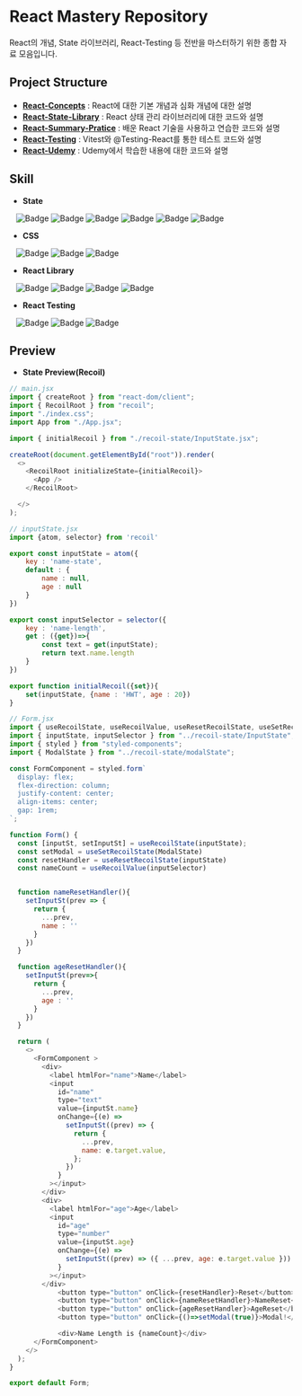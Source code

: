 # React Mastery Repository
React의 개념, State 라이브러리, React-Testing 등 전반을 마스터하기 위한 종합 자료 모음입니다.


## Project Structure
- **[React-Concepts](https://github.com/hongwontae/React/tree/main/React-Concepts)** : React에 대한 기본 개념과 심화 개념에 대한 설명
- **[React-State-Library](https://github.com/hongwontae/React/tree/main/React-State-Library)** : React 상태 관리 라이브러리에 대한 코드와 설명
- **[React-Summary-Pratice](https://github.com/hongwontae/React/tree/main/React-Summary-Pratice)** : 배운 React 기술을 사용하고 연습한 코드와 설명
- **[React-Testing](https://github.com/hongwontae/React/tree/main/React-Testing)** : Vitest와 @Testing-React를 통한 테스트 코드와 설명
- **[React-Udemy](https://github.com/hongwontae/React/tree/main/React-Udemy)** : Udemy에서 학습한 내용에 대한 코드와 설명



## Skill
- **State**

&nbsp;&nbsp;&nbsp;![Badge](https://img.shields.io/badge/State-61DAFB.svg?&logo=React&logoColor=fff)
![Badge](https://img.shields.io/badge/Context%20API-61DAFB.svg?&logo=React&logoColor=fff)
![Badge](https://img.shields.io/badge/Jotai-61DAFB.svg?&logo=React&logoColor=fff)
![Badge](https://img.shields.io/badge/Zustand-61DAFB.svg?&logo=React&logoColor=fff)
![Badge](https://img.shields.io/badge/Recoil-3578E5.svg?&logo=Recoil&logoColor=fff)
![Badge](https://img.shields.io/badge/Redux-764ABC.svg?&logo=Redux&logoColor=fff)

- **CSS**

&nbsp;&nbsp;&nbsp;![Badge](https://img.shields.io/badge/CSS%20Modules-000000.svg?&logo=CSS%20Modules&logoColor=fff)
![Badge](https://img.shields.io/badge/Tawilwind-06B6D4.svg?&logo=Tailwind%20CSS&logoColor=fff) 
![Badge](https://img.shields.io/badge/styled-components-DB7093.svg?&logo=styled-components&logoColor=fff)

- **React Library**

&nbsp;&nbsp;&nbsp;![Badge](https://img.shields.io/badge/React%20Router-CA4245.svg?&logo=React%20Router&logoColor=fff)
![Badge](https://img.shields.io/badge/React%20Query-FF4154.svg?&logo=React%20Query&logoColor=fff)
![Badge](https://img.shields.io/badge/Axios-5A29E4.svg?&logo=Axios&logoColor=fff)
![Badge](https://img.shields.io/badge/Framer-0055FF.svg?&logo=Framer&logoColor=fff)

- **React Testing**

&nbsp;&nbsp;&nbsp;![Badge](https://img.shields.io/badge/Testing%20Library-E33332.svg?&logo=Testing%20Library&logoColor=fff)
![Badge](https://img.shields.io/badge/Jest-C21325.svg?&logo=Jest&logoColor=fff)
![Badge](https://img.shields.io/badge/Vitest-6E9F18.svg?&logo=Vitest&logoColor=fff)


## Preview

- **State Preview(Recoil)**
```javascript
// main.jsx
import { createRoot } from "react-dom/client";
import { RecoilRoot } from "recoil";
import "./index.css";
import App from "./App.jsx";

import { initialRecoil } from "./recoil-state/InputState.jsx";

createRoot(document.getElementById("root")).render(
  <>
    <RecoilRoot initializeState={initialRecoil}>
      <App />
    </RecoilRoot>

  </>
);

// inputState.jsx
import {atom, selector} from 'recoil'

export const inputState = atom({
    key : 'name-state',
    default : {
        name : null,
        age : null
    }
})

export const inputSelector = selector({
    key : 'name-length',
    get : ({get})=>{
        const text = get(inputState);
        return text.name.length
    }
})

export function initialRecoil({set}){
    set(inputState, {name : 'HWT', age : 20})
}

// Form.jsx
import { useRecoilState, useRecoilValue, useResetRecoilState, useSetRecoilState } from "recoil";
import { inputState, inputSelector } from "../recoil-state/InputState";
import { styled } from "styled-components";
import { ModalState } from "../recoil-state/modalState";

const FormComponent = styled.form`
  display: flex;
  flex-direction: column;
  justify-content: center;
  align-items: center;
  gap: 1rem;
`;

function Form() {
  const [inputSt, setInputSt] = useRecoilState(inputState);
  const setModal = useSetRecoilState(ModalState)
  const resetHandler = useResetRecoilState(inputState)
  const nameCount = useRecoilValue(inputSelector)


  function nameResetHandler(){
    setInputSt(prev => {
      return {
        ...prev,
        name : ''
      }
    })
  }

  function ageResetHandler(){
    setInputSt(prev=>{
      return {
        ...prev,
        age : ''
      }
    })
  }

  return (
    <>
      <FormComponent >
        <div>
          <label htmlFor="name">Name</label>
          <input
            id="name"
            type="text"
            value={inputSt.name}
            onChange={(e) =>
              setInputSt((prev) => {
                return {
                  ...prev,
                  name: e.target.value,
                };
              })
            }
          ></input>
        </div>
        <div>
          <label htmlFor="age">Age</label>
          <input
            id="age"
            type="number"
            value={inputSt.age}
            onChange={(e) =>
              setInputSt((prev) => ({ ...prev, age: e.target.value }))
            }
          ></input>
        </div>
            <button type="button" onClick={resetHandler}>Reset</button>
            <button type="button" onClick={nameResetHandler}>NameReset</button>
            <button type="button" onClick={ageResetHandler}>AgeReset</button>
            <button type="button" onClick={()=>setModal(true)}>Modal!</button>

            <div>Name Length is {nameCount}</div>
      </FormComponent>
    </>
  );
}

export default Form;

